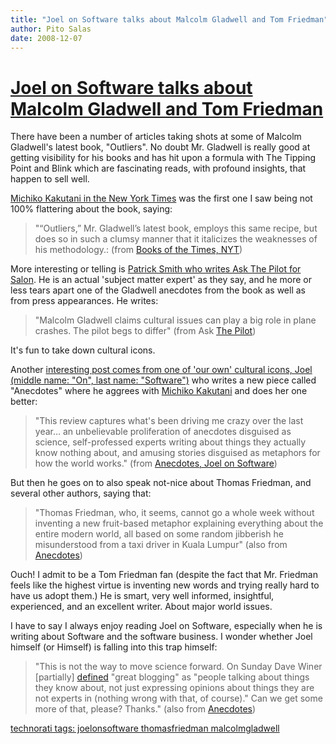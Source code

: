 ```yaml
---
title: "Joel on Software talks about Malcolm Gladwell and Tom Friedman"
author: Pito Salas
date: 2008-12-07
---
```

# [Joel on Software talks about Malcolm Gladwell and Tom Friedman](None)




There have been a number of articles taking shots at some of Malcolm
Gladwell's latest book, "Outliers". No doubt Mr. Gladwell is really good at
getting visibility for his books and has hit upon a formula with The Tipping
Point and Blink which are fascinating reads, with profound insights, that
happen to sell well.

[Michiko Kakutani in the New York
Times](<http://www.nytimes.com/2008/11/18/books/18kaku.html?_r=2>) was the
first one I saw being not 100% flattering about the book, saying:

> "“Outliers,” Mr. Gladwell’s latest book, employs this same recipe, but does
> so in such a clumsy manner that it italicizes the weaknesses of his
> methodology.: (from [Books of the Times,
> NYT](<http://www.nytimes.com/2008/11/18/books/18kaku.html?_r=2>))

More interesting or telling is [Patrick Smith who writes Ask The Pilot for
Salon](<http://www.salon.com/tech/col/smith/2008/12/05/askthepilot301/index.html>).
He is an actual 'subject matter expert' as they say, and he more or less tears
apart one of the Gladwell anecdotes from the book as well as from press
appearances. He writes:

> "Malcolm Gladwell claims cultural issues can play a big role in plane
> crashes. The pilot begs to differ" (from Ask [The
> Pilot](<http://www.salon.com/tech/col/smith/2008/12/05/askthepilot301/index.html>))

It's fun to take down cultural icons.

Another [interesting post comes from one of 'our own' cultural icons, Joel
(middle name: "On", last name:
"Software")](<http://www.joelonsoftware.com/items/2008/11/18.html>) who writes
a new piece called "Anecdotes" where he aggrees with [Michiko
Kakutani](<http://www.nytimes.com/2008/11/18/books/18kaku.html?_r=2>) and does
her one better:

> "This review captures what's been driving me crazy over the last year… an
> unbelievable proliferation of anecdotes disguised as science, self-professed
> experts writing about things they actually know nothing about, and amusing
> stories disguised as metaphors for how the world works." (from [Anecdotes,
> Joel on Software](<http://www.joelonsoftware.com/items/2008/11/18.html>))

But then he goes on to also speak not-nice about Thomas Friedman, and several
other authors, saying that:

> "Thomas Friedman, who, it seems, cannot go a whole week without inventing a
> new fruit-based metaphor explaining everything about the entire modern
> world, all based on some random jibberish he misunderstood from a taxi
> driver in Kuala Lumpur" (also from
> [Anecdotes](<http://www.joelonsoftware.com/items/2008/11/18.html>))

Ouch! I admit to be a Tom Friedman fan (despite the fact that Mr. Friedman
feels like the highest virtue is inventing new words and trying really hard to
have us adopt them.) He is smart, very well informed, insightful, experienced,
and an excellent writer. About major world issues.

I have to say I always enjoy reading Joel on Software, especially when he is
writing about Software and the software business. I wonder whether Joel
himself (or Himself) is falling into this trap himself:

> "This is not the way to move science forward. On Sunday Dave Winer
> [partially]
> [defined](<http://www.scripting.com/stories/2008/11/16/threeExamplesOfGreatBloggi.html>)
> "great blogging" as "people talking about things they know about, not just
> expressing opinions about things they are not experts in (nothing wrong with
> that, of course)." Can we get some more of that, please? Thanks." (also from
> [Anecdotes](<http://www.joelonsoftware.com/items/2008/11/18.html>))

[technorati tags: joelonsoftware thomasfriedman
malcolmgladwell](<http://technorati.com/tag/joelonsoftware%20thomasfriedman%20malcolmgladwell>)


